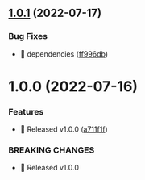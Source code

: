 ## [1.0.1](https://github.com/ruslan-mart/react-drag/compare/v1.0.0...v1.0.1) (2022-07-17)


### Bug Fixes

* 🐛 dependencies ([ff996db](https://github.com/ruslan-mart/react-drag/commit/ff996dbd42664803d6317bc5a3714c8659174f12))

# 1.0.0 (2022-07-16)


### Features

* 🎸 Released v1.0.0 ([a711f1f](https://github.com/ruslan-mart/react-drag/commit/a711f1f26273fc513f36f1838a61536e37e94bd5))


### BREAKING CHANGES

* 🧨 Released v1.0.0
